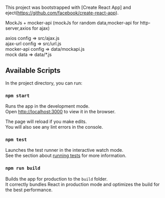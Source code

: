 This project was bootstrapped with [Create React App] and eject(https://github.com/facebook/create-react-app).

MockJs + mocker-api (mockJs for random data,mocker-api for http-server,axios for ajax)

axios config => src/ajax.js<br>
ajax-url config => src/url.js<br>
mocker-api config => data/mockapi.js<br>
mock data => data/*.js


## Available Scripts

In the project directory, you can run:

### `npm start`

Runs the app in the development mode.<br>
Open [http://localhost:3000](http://localhost:3000) to view it in the browser.

The page will reload if you make edits.<br>
You will also see any lint errors in the console.

### `npm test`

Launches the test runner in the interactive watch mode.<br>
See the section about [running tests](https://facebook.github.io/create-react-app/docs/running-tests) for more information.

### `npm run build`

Builds the app for production to the `build` folder.<br>
It correctly bundles React in production mode and optimizes the build for the best performance.

